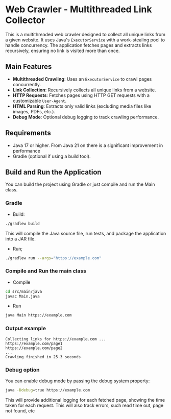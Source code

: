 # Web Crawler - Multithreaded Link Collector

This is a multithreaded web crawler designed to collect all unique links from a given website. It uses Java's `ExecutorService` with a work-stealing pool to handle concurrency. The application fetches pages and extracts links recursively, ensuring no link is visited more than once.

## Main Features
- **Multithreaded Crawling**: Uses an `ExecutorService` to crawl pages concurrently.
- **Link Collection**: Recursively collects all unique links from a website.
- **HTTP Requests**: Fetches pages using HTTP GET requests with a customizable `User-Agent`.
- **HTML Parsing**: Extracts only valid links (excluding media files like images, PDFs, etc.).
- **Debug Mode**: Optional debug logging to track crawling performance.

## Requirements

- Java 17 or higher. From Java 21 on there is a significant improvement in performance
- Gradle (optional if using a build tool).

## Build and Run the Application

You can build the project using Gradle or just compile and run the Main class.

### Gradle

- Build:

```bash
./gradlew build
```

This will compile the Java source file, run tests, and package the application into a JAR file.

- Run;

```bash
./gradlew run --args="https://example.com"
```

### Compile and Run the main class

- Compile

```bash
cd src/main/java
javac Main.java
```

- Run

```bash
java Main https://example.com
```

### Output example

```
Collecting links for https://example.com ...
https://example.com/page1
https://example.com/page2
...
Crawling finished in 25.3 seconds
```

### Debug option

You can enable debug mode by passing the debug system property:

```bash
java -Ddebug=true https://example.com
```
This will provide additional logging for each fetched page, showing the time taken for each request. This will also track errors, such read time out, page not found, etc